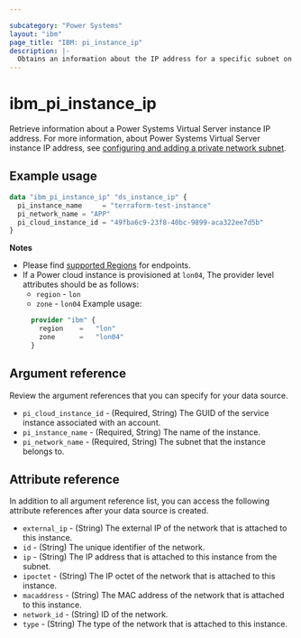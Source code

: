 ```yaml
---

subcategory: "Power Systems"
layout: "ibm"
page_title: "IBM: pi_instance_ip"
description: |-
  Obtains an information about the IP address for a specific subnet on an instance.
---
```


# ibm_pi_instance_ip
Retrieve information about a Power Systems Virtual Server instance IP address. For more information, about Power Systems Virtual Server instance IP address, see [configuring and adding a private network subnet](https://cloud.ibm.com/docs/power-iaas?topic=power-iaas-configuring-subnet).

## Example usage

```terraform
data "ibm_pi_instance_ip" "ds_instance_ip" {
  pi_instance_name     = "terraform-test-instance"
  pi_network_name = "APP"
  pi_cloud_instance_id = "49fba6c9-23f8-40bc-9899-aca322ee7d5b"
}
```
**Notes**
* Please find [supported Regions](https://cloud.ibm.com/apidocs/power-cloud#endpoint) for endpoints.
* If a Power cloud instance is provisioned at `lon04`, The provider level attributes should be as follows:
  * `region` - `lon`
  * `zone` - `lon04`
  Example usage:
  ```terraform
    provider "ibm" {
      region    =   "lon"
      zone      =   "lon04"
    }
  ```
  
## Argument reference
Review the argument references that you can specify for your data source. 

- `pi_cloud_instance_id` - (Required, String) The GUID of the service instance associated with an account.
- `pi_instance_name` - (Required, String) The name of the instance.
- `pi_network_name` - (Required, String) The subnet that the instance belongs to. 


## Attribute reference
In addition to all argument reference list, you can access the following attribute references after your data source is created. 

- `external_ip` - (String) The external IP of the network that is attached to this instance.
- `id` - (String) The unique identifier of the network.
- `ip` - (String) The IP address that is attached to this instance from the subnet.
- `ipoctet` - (String) The IP octet of the network that is attached to this instance.
- `macaddress` - (String) The MAC address of the network that is attached to this instance.
- `network_id` - (String) ID of the network.
- `type` - (String) The type of the network that is attached to this instance.
